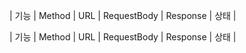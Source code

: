 | 기능            | Method | URL               | RequestBody               | Response                                                                                                                                            | 상태 |


| 기능           | Method | URL                                | RequestBody      | Response                                                                                                                 | 상태 |



